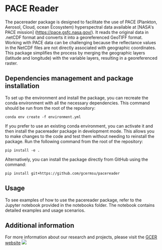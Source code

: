 # PACE Reader
The pacereader package is designed to facilitate the use of PACE (Plankton, Aerosol, Cloud, ocean Ecosystem) hyperspectral data available at [NASA's PACE mission] (https://pace.gsfc.nasa.gov/). It reads the original data in .netCDF format and converts it into a georeferenced GeoTIFF format. Working with PACE data can be challenging because the reflectance values in the NetCDF files are not directly associated with geographic coordinates. This package simplifies the process by merging the geographic layers (latitude and longitude) with the variable layers, resulting in a georeferenced raster.

## Dependencies management and package installation
To set up the environment and install the package, you can recreate the conda environment with all the necessary dependencies. This command should be run from the root of the repository:
```
conda env create -f environment.yml
```
If you prefer to use an existing conda environment, you can activate it and then install the pacereader package in development mode. This allows you to make changes to the code and test them without needing to reinstall the package. Run the following command from the root of the repository:
```
pip install -e .
```
Alternatively, you can install the package directly from GitHub using the command:
```
pip install git+https://github.com/gcermsu/pacereader
```
## Usage
To see examples of how to use the pacereader package, refer to the Jupyter notebook provided in the notebooks folder. The notebook contains detailed examples and usage scenarios.

## Additional information
For more information about our research and projects, please visit the [GCER website](https://www.gcerlab.com/)
![](./docs/gcer_logo.png)